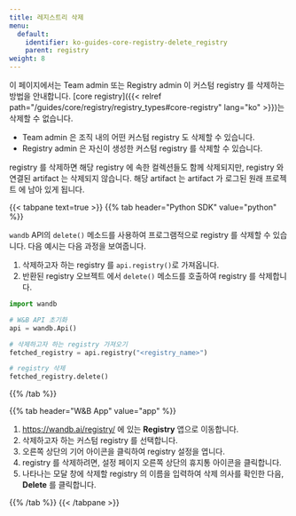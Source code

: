 ```yaml
---
title: 레지스트리 삭제
menu:
  default:
    identifier: ko-guides-core-registry-delete_registry
    parent: registry
weight: 8
---
```


이 페이지에서는 Team admin 또는 Registry admin 이 커스텀 registry 를 삭제하는 방법을 안내합니다. [core registry]({{< relref path="/guides/core/registry/registry_types#core-registry" lang="ko" >}})는 삭제할 수 없습니다.

- Team admin 은 조직 내의 어떤 커스텀 registry 도 삭제할 수 있습니다.
- Registry admin 은 자신이 생성한 커스텀 registry 를 삭제할 수 있습니다.

registry 를 삭제하면 해당 registry 에 속한 컬렉션들도 함께 삭제되지만, registry 와 연결된 artifact 는 삭제되지 않습니다. 해당 artifact 는 artifact 가 로그된 원래 프로젝트 에 남아 있게 됩니다.


{{< tabpane text=true >}}
{{% tab header="Python SDK" value="python" %}}

`wandb` API의 `delete()` 메소드를 사용하여 프로그램적으로 registry 를 삭제할 수 있습니다. 다음 예시는 다음 과정을 보여줍니다.

1. 삭제하고자 하는 registry 를 `api.registry()`로 가져옵니다.
1. 반환된 registry 오브젝트 에서 `delete()` 메소드를 호출하여 registry 를 삭제합니다.

```python
import wandb

# W&B API 초기화
api = wandb.Api()

# 삭제하고자 하는 registry 가져오기
fetched_registry = api.registry("<registry_name>")

# registry 삭제
fetched_registry.delete()
```

{{% /tab %}}

{{% tab header="W&B App" value="app" %}}

1. https://wandb.ai/registry/ 에 있는 **Registry** 앱으로 이동합니다.
2. 삭제하고자 하는 커스텀 registry 를 선택합니다.
3. 오른쪽 상단의 기어 아이콘을 클릭하여 registry 설정을 엽니다.
4. registry 를 삭제하려면, 설정 페이지 오른쪽 상단의 휴지통 아이콘을 클릭합니다.
5. 나타나는 모달 창에 삭제할 registry 의 이름을 입력하여 삭제 의사를 확인한 다음, **Delete** 를 클릭합니다.

{{% /tab %}}
{{< /tabpane >}}